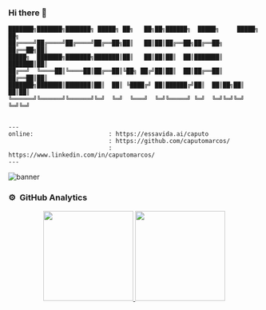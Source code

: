 
### Hi there 👋

```
███████╗███████╗███████╗ █████╗ ██╗   ██╗██╗██████╗  █████╗     █████╗ ██╗
██╔════╝██╔════╝██╔════╝██╔══██╗██║   ██║██║██╔══██╗██╔══██╗   ██╔══██╗██║
█████╗  ███████╗███████╗███████║██║   ██║██║██║  ██║███████║   ███████║██║
██╔══╝  ╚════██║╚════██║██╔══██║╚██╗ ██╔╝██║██║  ██║██╔══██║   ██╔══██║██║
███████╗███████║███████║██║  ██║ ╚████╔╝ ██║██████╔╝██║  ██║██╗██║  ██║██║
╚══════╝╚══════╝╚══════╝╚═╝  ╚═╝  ╚═══╝  ╚═╝╚═════╝ ╚═╝  ╚═╝╚═╝╚═╝  ╚═╝╚═╝
                                                                          
                      
---
online:                     : https://essavida.ai/caputo
                            : https://github.com/caputomarcos/
                            : https://www.linkedin.com/in/caputomarcos/
---                      
```

![banner](https://essavida.ai/statics/itacoa.png)
### ⚙️ &nbsp;GitHub Analytics

<p align="center">
<a href="https://github.com/caputomarcos">
  <img height="180em" src="https://github-readme-stats-eight-theta.vercel.app/api?username=caputomarcos&show_icons=true&theme=algolia&include_all_commits=true&count_private=true"/>
  <img height="180em" src="https://github-readme-stats-eight-theta.vercel.app/api/top-langs/?username=caputomarcos&layout=compact&langs_count=8&theme=algolia"/>
</a>
</p>

<!--
**caputomarcos/caputomarcos** is a ✨ _special_ ✨ repository because its `README.md` (this file) appears on your GitHub profile.

Here are some ideas to get you started:

- 🔭 I’m currently working on ...
- 🌱 I’m currently learning ...
- 👯 I’m looking to collaborate on ...
- 🤔 I’m looking for help with ...
- 💬 Ask me about ...
- 📫 How to reach me: ...
- 😄 Pronouns: ...
- ⚡ Fun fact: ...
-->

